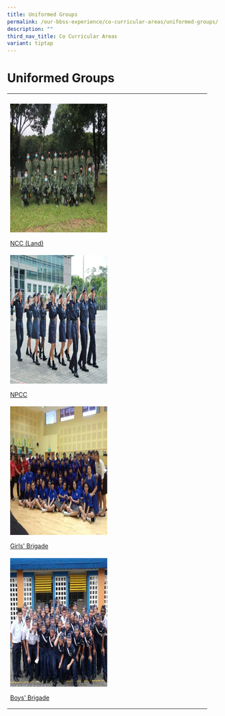```yaml
---
title: Uniformed Groups
permalink: /our-bbss-experience/co-curricular-areas/uniformed-groups/
description: ""
third_nav_title: Co Curricular Areas
variant: tiptap
---
```

<h1>Uniformed Groups</h1>
<table style="minWidth: 25px">
<colgroup>
<col>
</colgroup>
<tbody>
<tr>
<th rowspan="1" colspan="1">
<p></p>
</th>
</tr>
<tr>
<td rowspan="1" colspan="1">
<div class="isomer-image-wrapper">
<img style="width: 50%;" height="300" width="500" src="/images/Our%20BBSS%20Experience/Cca/IMG_1654.jpg">
</div>
<p><a href="/uniformed-groups/ncc-land/" rel="noopener noreferrer nofollow" target="_blank">NCC (Land)</a>
</p>
</td>
</tr>
<tr>
<td rowspan="1" colspan="1">
<div class="isomer-image-wrapper">
<img style="width: 50%;" height="300" width="500" src="/images/Our BBSS Experience/Cca/Uniformed Groups/NPCC.jpg">
</div>
<p></p>
<p><a href="/uniformed-groups/npcc/" rel="noopener noreferrer nofollow" target="_blank">NPCC</a>
</p>
</td>
</tr>
<tr>
<td rowspan="1" colspan="1">
<div class="isomer-image-wrapper">
<img style="width: 50%;" height="300" width="500" src="/images/Our%20BBSS%20Experience/Cca/AwardCeremony.jpg">
</div>
<p><a href="/uniformed-groups/girls-brigade/" rel="noopener noreferrer nofollow" target="_blank">Girls' Brigade</a>
</p>
</td>
</tr>
<tr>
<td rowspan="1" colspan="1">
<div class="isomer-image-wrapper">
<img style="width: 50%;" height="300" width="500" src="/images/Our%20BBSS%20Experience/Cca/Drill%20Competition.jpg">
</div>
<p><a href="/uniformed-groups/boys-brigade/" rel="noopener noreferrer nofollow" target="_blank">Boys' Brigade</a>
</p>
</td>
</tr>
</tbody>
</table>
<p></p>
<p></p>